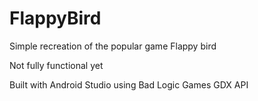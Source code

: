# FlappyBird
Simple recreation of the popular game Flappy bird

Not fully functional yet

Built with Android Studio using Bad Logic Games GDX API
